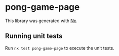 # pong-game-page

This library was generated with [Nx](https://nx.dev).

## Running unit tests

Run `nx test pong-game-page` to execute the unit tests.
